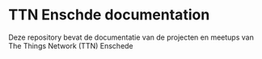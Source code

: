 # TTN Enschde documentation

Deze repository bevat de documentatie van de projecten en meetups van The Things Network (TTN) Enschede
